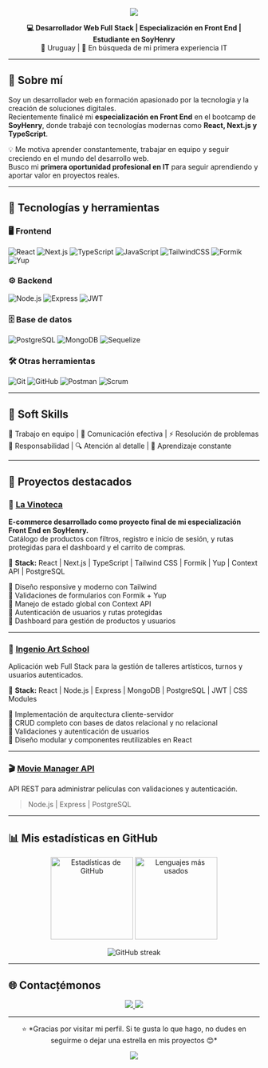 <!-- Banner -->
<p align="center">
  <img src="https://capsule-render.vercel.app/api?type=waving&color=0:1e3c72,100:2a5298&height=200&section=header&text=👋%20Hola,%20soy%20Adán%20Franco!&fontSize=40&fontColor=ffffff&animation=fadeIn&fontAlignY=35" />
</p>

<p align="center">
  <b>💻 Desarrollador Web Full Stack | Especialización en Front End | Estudiante en SoyHenry</b><br/>
  📍 Uruguay | 🚀 En búsqueda de mi primera experiencia IT
</p>

---

## 🚀 Sobre mí  

Soy un desarrollador web en formación apasionado por la tecnología y la creación de soluciones digitales.  
Recientemente finalicé mi **especialización en Front End** en el bootcamp de **SoyHenry**, donde trabajé con tecnologías modernas como **React, Next.js y TypeScript**.  

💡 Me motiva aprender constantemente, trabajar en equipo y seguir creciendo en el mundo del desarrollo web.  
Busco mi **primera oportunidad profesional en IT** para seguir aprendiendo y aportar valor en proyectos reales.  

---

## 🧠 Tecnologías y herramientas  

### 🖥️ Frontend  
![React](https://img.shields.io/badge/React-20232A?style=for-the-badge&logo=react&logoColor=61DAFB)
![Next.js](https://img.shields.io/badge/Next.js-000000?style=for-the-badge&logo=nextdotjs&logoColor=white)
![TypeScript](https://img.shields.io/badge/TypeScript-007ACC?style=for-the-badge&logo=typescript&logoColor=white)
![JavaScript](https://img.shields.io/badge/JavaScript-F7DF1E?style=for-the-badge&logo=javascript&logoColor=black)
![TailwindCSS](https://img.shields.io/badge/TailwindCSS-38B2AC?style=for-the-badge&logo=tailwindcss&logoColor=white)
![Formik](https://img.shields.io/badge/Formik-02569B?style=for-the-badge&logo=formik&logoColor=white)
![Yup](https://img.shields.io/badge/Yup-6DB33F?style=for-the-badge&logo=yup&logoColor=white)

### ⚙️ Backend  
![Node.js](https://img.shields.io/badge/Node.js-339933?style=for-the-badge&logo=nodedotjs&logoColor=white)
![Express](https://img.shields.io/badge/Express-000000?style=for-the-badge&logo=express&logoColor=white)
![JWT](https://img.shields.io/badge/JWT-000000?style=for-the-badge&logo=jsonwebtokens&logoColor=white)

### 🗄️ Base de datos  
![PostgreSQL](https://img.shields.io/badge/PostgreSQL-316192?style=for-the-badge&logo=postgresql&logoColor=white)
![MongoDB](https://img.shields.io/badge/MongoDB-4EA94B?style=for-the-badge&logo=mongodb&logoColor=white)
![Sequelize](https://img.shields.io/badge/Sequelize-52B0E7?style=for-the-badge&logo=sequelize&logoColor=white)

### 🛠️ Otras herramientas  
![Git](https://img.shields.io/badge/Git-F05032?style=for-the-badge&logo=git&logoColor=white)
![GitHub](https://img.shields.io/badge/GitHub-181717?style=for-the-badge&logo=github&logoColor=white)
![Postman](https://img.shields.io/badge/Postman-FF6C37?style=for-the-badge&logo=postman&logoColor=white)
![Scrum](https://img.shields.io/badge/Scrum-2496ED?style=for-the-badge&logo=agile&logoColor=white)

---

## 🤝 Soft Skills  

🧩 Trabajo en equipo | 💬 Comunicación efectiva | ⚡ Resolución de problemas  
🎯 Responsabilidad | 🔍 Atención al detalle | 🚀 Aprendizaje constante  

---

## 📂 Proyectos destacados  

### 🍷 [La Vinoteca](https://#)
**E-commerce desarrollado como proyecto final de mi especialización Front End en SoyHenry.**  
Catálogo de productos con filtros, registro e inicio de sesión, y rutas protegidas para el dashboard y el carrito de compras.  

🧰 **Stack:** React | Next.js | TypeScript | Tailwind CSS | Formik | Yup | Context API | PostgreSQL  

🔹 Diseño responsive y moderno con Tailwind  
🔹 Validaciones de formularios con Formik + Yup  
🔹 Manejo de estado global con Context API  
🔹 Autenticación de usuarios y rutas protegidas  
🔹 Dashboard para gestión de productos y usuarios  

---

### 🎨 [Ingenio Art School](https://#)
Aplicación web Full Stack para la gestión de talleres artísticos, turnos y usuarios autenticados.  

🧰 **Stack:** React | Node.js | Express | MongoDB | PostgreSQL | JWT | CSS Modules  

🔹 Implementación de arquitectura cliente-servidor  
🔹 CRUD completo con bases de datos relacional y no relacional  
🔹 Validaciones y autenticación de usuarios  
🔹 Diseño modular y componentes reutilizables en React  

---

### 🎬 [Movie Manager API](https://#)
API REST para administrar películas con validaciones y autenticación.  
> Node.js | Express | PostgreSQL  

---

## 📊 Mis estadísticas en GitHub  

<p align="center">
  <img src="https://github-readme-stats.vercel.app/api?username=adanfranco&show_icons=true&theme=tokyonight" alt="Estadísticas de GitHub" height="165" />
  <img src="https://github-readme-stats.vercel.app/api/top-langs/?username=adanfranco&layout=compact&theme=tokyonight" alt="Lenguajes más usados" height="165" />
</p>

<p align="center">
  <img src="https://github-readme-streak-stats.herokuapp.com/?user=adanfranco&theme=tokyonight" alt="GitHub streak" />
</p>

---

## 🌐 Contacțémonos  

<p align="center">
  <a href="https://www.linkedin.com/in/adanlfranco" target="_blank">
    <img src="https://img.shields.io/badge/LinkedIn-0077B5?style=for-the-badge&logo=linkedin&logoColor=white"/>
  </a>
  <a href="mailto:adanleofranco@gmail.com" target="_blank">
    <img src="https://img.shields.io/badge/Email-D14836?style=for-the-badge&logo=gmail&logoColor=white"/>
  </a>
</p>

---

<p align="center">
  ⭐ *Gracias por visitar mi perfil. Si te gusta lo que hago, no dudes en seguirme o dejar una estrella en mis proyectos 😊*  
</p>

<p align="center">
  <img src="https://capsule-render.vercel.app/api?type=waving&color=0:2a5298,100:1e3c72&height=120&section=footer"/>
</p>
